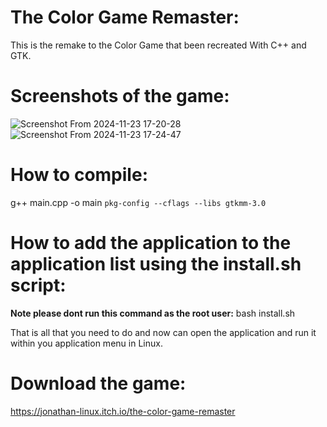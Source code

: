 # The Color Game Remaster:
This is the remake to the Color Game that been recreated With C++ and GTK.
# Screenshots of the game:
![Screenshot From 2024-11-23 17-20-28](https://github.com/user-attachments/assets/984b4320-2a37-4997-adfb-60fe7aa73dc9)
![Screenshot From 2024-11-23 17-24-47](https://github.com/user-attachments/assets/90409bd4-d7f0-45d2-a78c-b430e862cc38)



# How to compile:
g++ main.cpp -o main `pkg-config --cflags --libs gtkmm-3.0`

# How to add the application to the application list using the install.sh script:
**Note please dont run this command as the root user:**
bash install.sh

That is all that you need to do and now can open the application and run it within you application menu in Linux. 

# Download the game:
https://jonathan-linux.itch.io/the-color-game-remaster
